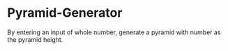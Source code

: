 # Pyramid-Generator
By entering an input of whole number, generate a pyramid with number as the pyramid height.
